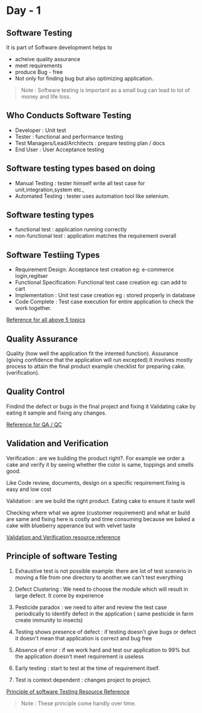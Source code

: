 # Day - 1

## Software Testing
It is part of Software development helps to 
- acheive quality assurance
- meet requirements
- produce Bug - free
- Not only for finding bug but also optimizing application.

> Note : Software testing is important as a small bug can lead to lot of money and life loss.

## Who Conducts Software Testing

- Developer : Unit test
- Tester : functional and performance testing
- Test Managers/Lead/Architects : prepare testing plan / docs
- End User : User Acceptance testing

## Software testing types based on doing

- Manual Testing  : tester himself write all test case for unit,integration,system etc.,
- Automated Testing : tester uses automation tool like selenium.

## Software testing types 

- functional test : application running correctly
- non-functional test : application matches the requirement overall

## Software Testiing Types

- Requirement Design:	Acceptance test creation eg: e-commerce  login,regitser 
- Functional Specification: Functional test case creation eg: can add to cart
- Implementation :	Unit test case creation  eg : stored properly in database
- Code Complete :	Test case execution for entire application to check the work together.

[Reference for all above 5 topics ](https://artoftesting.com/what-is-software-testing)


## Quality Assurance

Quality (how well the application fit the intented function).
Assurance (giving confidence that the application will run excepted).It involves mostly process to attain the final product example checklist for preparing cake.(verification).

## Quality Control

Findind the defect or bugs in the final project and fixing it
Validating cake by eating it sample and fixing any changes.

[Reference for QA / QC](https://artoftesting.com/quality-assurance)


## Validation and Verification

Verification : are we building the product right?. For example we order a cake and verify it by seeing whether the color is same, toppings and smells good.

Like Code review, documents, design on a specific requirement.fixing is easy and low cost

Validation : are we build the right product. Eating cake to ensure it taste well

Checking where what we agree (customer requirement) and what er build are same and fixing here is costly and time consuming because we baked a cake with blueberry apperance but with velvet taste

[Validation and Verification resource reference](https://artoftesting.com/verification-and-validation)

## Principle of software Testing

1. Exhaustive test is not possible example: there are lot of test scenerio in moving a file from one directory to another.we can't test everything

1. Defect Clustering : We need to choose the module which will result in large defect. It come by experience

1. Pesticide paradox : we need to alter and review the test case periodically to identify defect in the application ( same pesticide in farm create immunity to insects)

1. Testing shows presence of defect : if testing doesn't give bugs or defect it doesn't mean that application is correct and bug free

1. Absence of error : if we work hard and test our application to 99% but the application doesn't meet requirement is useless

1. Early testing : start to test at the time of requirement itself.

1. Test is context dependent : changes project to project.

[Principle of software Testing Resource Reference](https://www.guru99.com/software-testing-seven-principles.html)

> Note : These principle come handly over time.
